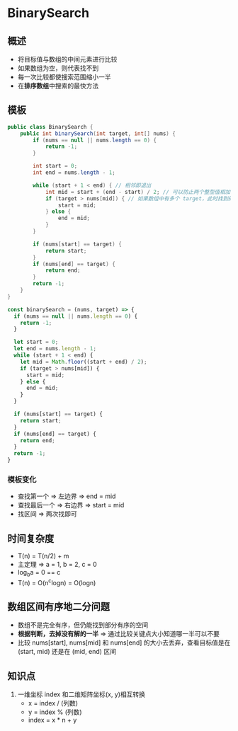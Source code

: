 # BinarySearch

## 概述

- 将目标值与数组的中间元素进行比较
- 如果数组为空，则代表找不到
- 每一次比较都使搜索范围缩小一半
- 在**排序数组**中搜索的最快方法

## 模板

```java
public class BinarySearch {
    public int binarySearch(int target, int[] nums) {
        if (nums == null || nums.length == 0) {
            return -1;
        }

        int start = 0;
        int end = nums.length - 1;

        while (start + 1 < end) { // 相邻即退出
            int mid = start + (end - start) / 2; // 可以防止两个整型值相加时溢出
            if (target > nums[mid]) { // 如果数组中有多个 target，此时找到的是最左侧的，即相等时移动的是 end。如果要找最右侧的，那么相等时移动 start 即可
                start = mid;
            } else {
                end = mid;
            }
        }

        if (nums[start] == target) {
            return start;
        }
        if (nums[end] == target) {
            return end;
        }
        return -1;
    }
}
```

```javascript
const binarySearch = (nums, target) => {
  if (nums == null || nums.length == 0) {
    return -1;
  }

  let start = 0;
  let end = nums.length - 1;
  while (start + 1 < end) {
    let mid = Math.floor((start + end) / 2);
    if (target > nums[mid]) {
      start = mid;
    } else {
      end = mid;
    }
  }

  if (nums[start] == target) {
    return start;
  }
  if (nums[end] == target) {
    return end;
  }
  return -1;
}
```

### 模板变化

- 查找第一个 => 左边界 => end = mid
- 查找最后一个 => 右边界 => start = mid
- 找区间 => 两次找即可

## 时间复杂度

- T(n) = T(n/2) + m
- 主定理 => a = 1, b = 2, c = 0
- log<sub>b</sub>a = 0 == c
- T(n) = O(n<sup>c</sup>logn) = O(logn)

## 数组区间有序地二分问题

- 数组不是完全有序，但仍能找到部分有序的空间
- **根据判断，去掉没有解的一半** => 通过比较关键点大小知道哪一半可以不要
- 比较 nums[start], nums[mid] 和 nums[end] 的大小去丢弃，查看目标值是在 (start, mid) 还是在 (mid, end) 区间

## 知识点

1. 一维坐标 index 和二维矩阵坐标(x, y)相互转换
    - x = index / (列数)
    - y = index % (列数)
    - index = x * n + y
